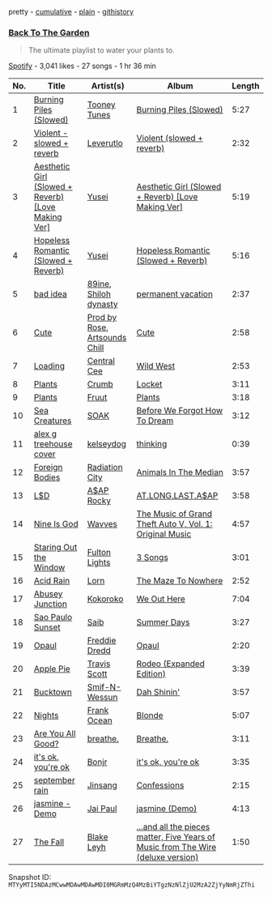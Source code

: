 pretty - [cumulative](/playlists/cumulative/37i9dQZF1DX36Lvoo24qFe.md) - [plain](/playlists/plain/37i9dQZF1DX36Lvoo24qFe) - [githistory](https://github.githistory.xyz/mackorone/spotify-playlist-archive/blob/main/playlists/plain/37i9dQZF1DX36Lvoo24qFe)

### [Back To The Garden](https://open.spotify.com/playlist/37i9dQZF1DX36Lvoo24qFe)

> The ultimate playlist to water your plants to.

[Spotify](https://open.spotify.com/user/spotify) - 3,041 likes - 27 songs - 1 hr 36 min

| No. | Title | Artist(s) | Album | Length |
|---|---|---|---|---|
| 1 | [Burning Piles \(Slowed\)](https://open.spotify.com/track/1LXQGofZiVKV1u7FNg6Yfi) | [Tooney Tunes](https://open.spotify.com/artist/6Vve3uh2knAhvVLKa2dvlS) | [Burning Piles \(Slowed\)](https://open.spotify.com/album/07bhsLYSg2xouNnOcSPgPM) | 5:27 |
| 2 | [Violent \- slowed + reverb](https://open.spotify.com/track/04qNn4YcbE0O0UJXZosaQe) | [Leverutlo](https://open.spotify.com/artist/0yVpvGeAKY4QMkYUopBu7a) | [Violent \(slowed + reverb\)](https://open.spotify.com/album/6XAdZ91yspefbJXDEzgFZW) | 2:32 |
| 3 | [Aesthetic Girl \(Slowed + Reverb\) \[Love Making Ver\]](https://open.spotify.com/track/5077oyWMFY3CVOX53UfPpd) | [Yusei](https://open.spotify.com/artist/0K3Jtj8PRdPfgYLua8X1dv) | [Aesthetic Girl \(Slowed + Reverb\) \[Love Making Ver\]](https://open.spotify.com/album/6EMVGd2CgjonyXdwKUY19U) | 5:19 |
| 4 | [Hopeless Romantic \(Slowed + Reverb\)](https://open.spotify.com/track/1NkyGvvH5Vai7qC24P9bqm) | [Yusei](https://open.spotify.com/artist/0K3Jtj8PRdPfgYLua8X1dv) | [Hopeless Romantic \(Slowed + Reverb\)](https://open.spotify.com/album/1tvVMZ79HjX4vwnUXHgJDz) | 5:16 |
| 5 | [bad idea](https://open.spotify.com/track/46Sm6zDT4Yer5NcPHAY76g) | [89ine](https://open.spotify.com/artist/3FyNBN3DLUkQ2WEi1vcyDl), [Shiloh dynasty](https://open.spotify.com/artist/1VGplo3KNPpWv54O6mRrMQ) | [permanent vacation](https://open.spotify.com/album/2TT53c5M4tppT9pBTNpPcl) | 2:37 |
| 6 | [Cute](https://open.spotify.com/track/5hISAM5pN7ZI4rlyBA4iKM) | [Prod by Rose](https://open.spotify.com/artist/6rjf0fjRwaZK37QiKl9uBP), [Artsounds Chill](https://open.spotify.com/artist/3PV6UfM0IDdUodkwVieIJS) | [Cute](https://open.spotify.com/album/57lPJkjkqRMcWj8KwCwxig) | 2:58 |
| 7 | [Loading](https://open.spotify.com/track/4vzJrkfHbCGaodPA5RY5BV) | [Central Cee](https://open.spotify.com/artist/5H4yInM5zmHqpKIoMNAx4r) | [Wild West](https://open.spotify.com/album/0aAVMtHuK9wX1mQozWvdSZ) | 2:53 |
| 8 | [Plants](https://open.spotify.com/track/0vMr3GXZJi1IIIWE8bBJuZ) | [Crumb](https://open.spotify.com/artist/4kSGbjWGxTchKpIxXPJv0B) | [Locket](https://open.spotify.com/album/4pKJ14jcQKqko0cVBYoeWR) | 3:11 |
| 9 | [Plants](https://open.spotify.com/track/2FW8BM9oEft91tRVGr6gI8) | [Fruut](https://open.spotify.com/artist/5swE2ci4vj5X2DDnHlYrYw) | [Plants](https://open.spotify.com/album/35KTooHPTNp3GdfeDNnsSi) | 3:18 |
| 10 | [Sea Creatures](https://open.spotify.com/track/6SrYiWztd4rAfYoIIYz7FL) | [SOAK](https://open.spotify.com/artist/4PLsMEk2DCRVlVL2a9aZAv) | [Before We Forgot How To Dream](https://open.spotify.com/album/0Z8DuysabM6vo3y7HSlTbA) | 3:12 |
| 11 | [alex g treehouse cover](https://open.spotify.com/track/1dQp6zZgvJj4dTrbQJrZn4) | [kelseydog](https://open.spotify.com/artist/2ApxzswVcHDlqJYfonvcGU) | [thinking](https://open.spotify.com/album/7tmREtxIU8NPJmI6OoN8R7) | 0:39 |
| 12 | [Foreign Bodies](https://open.spotify.com/track/42kJ4xNjMHEeIuLxfIUOYd) | [Radiation City](https://open.spotify.com/artist/1nlI6sCz1fw135KYwweoCk) | [Animals In The Median](https://open.spotify.com/album/6FJCSBtJHYl1aOXl8iirjz) | 3:57 |
| 13 | [L$D](https://open.spotify.com/track/4S7YHmlWwfwArgd8LfSPud) | [A$AP Rocky](https://open.spotify.com/artist/13ubrt8QOOCPljQ2FL1Kca) | [AT.LONG.LAST.A$AP](https://open.spotify.com/album/3arNdjotCvtiiLFfjKngMc) | 3:58 |
| 14 | [Nine Is God](https://open.spotify.com/track/6sChW7Z0IwSvvBR6m4dMws) | [Wavves](https://open.spotify.com/artist/6bUJpbekaIlq2fT5FMV2mQ) | [The Music of Grand Theft Auto V, Vol\. 1: Original Music](https://open.spotify.com/album/63fPXLpTxvDR7LgSOZIaly) | 4:57 |
| 15 | [Staring Out the Window](https://open.spotify.com/track/0a9J9ZIWu6nTRR0LjdBrUm) | [Fulton Lights](https://open.spotify.com/artist/3co8dAneVL9vedCNOD5Lkb) | [3 Songs](https://open.spotify.com/album/5cDJTr4S1cldzVHEOqkMLi) | 3:01 |
| 16 | [Acid Rain](https://open.spotify.com/track/7pM9cLbrgRGX1hHElTX92m) | [Lorn](https://open.spotify.com/artist/1PmVyfIR9KtCxbHWuga8E5) | [The Maze To Nowhere](https://open.spotify.com/album/4bplGkhwmNIVjMf2rTGeW5) | 2:52 |
| 17 | [Abusey Junction](https://open.spotify.com/track/0M4ulR5HLZSGmuBKmdtDD5) | [Kokoroko](https://open.spotify.com/artist/3u9rbdcmA6CxjxOAkjaeFr) | [We Out Here](https://open.spotify.com/album/3Pv6mwJhDCHsM04UqY0ueZ) | 7:04 |
| 18 | [Sao Paulo Sunset](https://open.spotify.com/track/0vTJP35J4M1PY9iAA8UmbV) | [Saib](https://open.spotify.com/artist/6N4HlHINMvoTyAL0yhBUCk) | [Summer Days](https://open.spotify.com/album/4uqJIUuSpvidPfFLDkAmHP) | 3:27 |
| 19 | [Opaul](https://open.spotify.com/track/2slLXFcITuhf0oSp2wVJLv) | [Freddie Dredd](https://open.spotify.com/artist/0dlDsD7y6ccmDm8tuWCU6F) | [Opaul](https://open.spotify.com/album/7GkpKBGqHwo8SgHtIUhhHv) | 2:20 |
| 20 | [Apple Pie](https://open.spotify.com/track/6scpNkWEmUxmKY7nYjVLsX) | [Travis Scott](https://open.spotify.com/artist/0Y5tJX1MQlPlqiwlOH1tJY) | [Rodeo \(Expanded Edition\)](https://open.spotify.com/album/4PWBTB6NYSKQwfo79I3prg) | 3:39 |
| 21 | [Bucktown](https://open.spotify.com/track/5fyRqeycMofUoGmDis5Gu6) | [Smif\-N\-Wessun](https://open.spotify.com/artist/2p0Hf0MF8Nw8lwAXokczf0) | [Dah Shinin'](https://open.spotify.com/album/0TaYPOKCUDyvZU2APQ7kPM) | 3:57 |
| 22 | [Nights](https://open.spotify.com/track/7eqoqGkKwgOaWNNHx90uEZ) | [Frank Ocean](https://open.spotify.com/artist/2h93pZq0e7k5yf4dywlkpM) | [Blonde](https://open.spotify.com/album/3mH6qwIy9crq0I9YQbOuDf) | 5:07 |
| 23 | [Are You All Good?](https://open.spotify.com/track/5GCarc6IOkTIMGEVQ2YOQ4) | [breathe.](https://open.spotify.com/artist/6XrEYPg6rrQMV4GKabTxbE) | [Breathe.](https://open.spotify.com/album/71QcIcoDf84hU8CVrBNInN) | 3:11 |
| 24 | [it's ok, you're ok](https://open.spotify.com/track/26WAJZIwv0D1kkG7521PlO) | [Bonjr](https://open.spotify.com/artist/10dzW1PpkEFPkeQSqvgXvw) | [it's ok, you're ok](https://open.spotify.com/album/0VsgtAta0KqSIodZfDnziG) | 3:35 |
| 25 | [september rain](https://open.spotify.com/track/1XREfGfPZGBoGP6KIKy8QR) | [Jinsang](https://open.spotify.com/artist/5FsfZj0Mp6YwEWytuJUcWt) | [Confessions](https://open.spotify.com/album/0f4ZcRoYPzppioLoB70vYc) | 2:15 |
| 26 | [jasmine \- Demo](https://open.spotify.com/track/1BYc1M6fuvRA9s9wSugS2h) | [Jai Paul](https://open.spotify.com/artist/53wZLCnhshZKDRs3uopFBc) | [jasmine \(Demo\)](https://open.spotify.com/album/6Uc6j2mDKpCAd01eu21evb) | 4:13 |
| 27 | [The Fall](https://open.spotify.com/track/4aoUYp6DBRT2JjDw9qOFO5) | [Blake Leyh](https://open.spotify.com/artist/2gKgSA1quoNlsq2RnNIQu8) | [...and all the pieces matter, Five Years of Music from The Wire \(deluxe version\)](https://open.spotify.com/album/6BPxysOQGjfI9pwei72Njl) | 1:50 |

Snapshot ID: `MTYyMTI5NDAzMCwwMDAwMDAwMDI0MGRmMzQ4MzBiYTgzNzNlZjU2MzA2ZjYyNmRjZThi`
